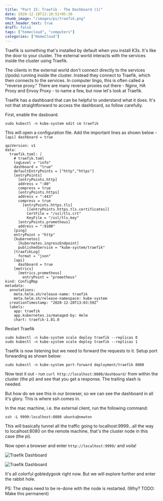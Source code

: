 ```yaml
---
title: "Part 15: Traefik - The Dashboard (1)"
date: 2020-12-18T12:10:51+05:30
thumb_image: "/images/pi/traefik.png"
omit_header_text: true
draft: false
tags: ["homecloud", "computers"]
categories: ["HomeCloud"]
---
```


Traefik is something that's installed by default when you install K3s. It's like the door to your cluster. The external world interacts with the services inside the cluster using Traefik. 

The clients in the external world don't connect directly to the services (/pods) running inside the cluster. Instead they connect to Traefik, which then connects to the services. In computer lingo, this is often called a "reverse proxy." There are many reverse proxies out there - Nginx, HA Proxy and Envoy Proxy - to name a few, but now let's look at Traefik.

Traefik has a dashboard that can be helpful to understand what it does. It's not that straightforward to access the dashboard, so follow carefully. 

First, enable the dasboard.

```
sudo kubectl -n kube-system edit cm traefik
```

This will open a configuration file. Add the important lines as shown below - `[api] dashboard = true`

```
apiVersion: v1
data:
  traefik.toml: |
    # traefik.toml
    logLevel = "info"
    dashboard = "true"
    defaultEntryPoints = ["http","https"]
    [entryPoints]
      [entryPoints.http]
      address = ":80"
      compress = true
      [entryPoints.https]
      address = ":443"
      compress = true
        [entryPoints.https.tls]
          [[entryPoints.https.tls.certificates]]
          CertFile = "/ssl/tls.crt"
          KeyFile = "/ssl/tls.key"
      [entryPoints.prometheus]
      address = ":9100"
    [ping]
    entryPoint = "http"
    [kubernetes]
      [kubernetes.ingressEndpoint]
      publishedService = "kube-system/traefik"
    [traefikLog]
      format = "json"
    [api]
      dashboard = true
    [metrics]
      [metrics.prometheus]
        entryPoint = "prometheus"
kind: ConfigMap
metadata:
  annotations:
    meta.helm.sh/release-name: traefik
    meta.helm.sh/release-namespace: kube-system
  creationTimestamp: "2020-12-20T13:03:59Z"
  labels:
    app: traefik
    app.kubernetes.io/managed-by: Helm
    chart: traefik-1.81.0

```

Restart Traefik

```
sudo kubectl -n kube-system scale deploy traefik --replicas 0
sudo kubectl -n kube-system scale deploy traefik --replicas 1
```

Traefik is now listening but we need to forward the requests to it. Setup port forwarding as shown below:

```
sudo kubectl -n kube-system port-forward deployment/traefik 8080
```

Now test it out - run `curl http://localhost:8080/dashboard/` from within the cluster (the pi) and see that you get a response. The trailing slash is needed.

But how do we see this in our browser, so we can see the dashboard in all it's glory. This is where ssh comes in. 

In the mac machine, i.e. the external client, run the following command:

```
ssh -L 9999:localhost:8080 ubuntu@newton
```

This will basically tunnel all the traffic going to localhost:9999...all the way to localhost:8080 on the remote machine, that's the cluster node in this case (the pi).

Now open a browser and enter `http://localhost:9999/` and voila!

![Traefik Dashboard](/images/pi/traefik_dashboard_1.png)

![Traefik Dashboard](/images/pi/traefik_dashboard_2.png)

It's all colorful gobledygook right now. But we will explore further and enter the rabbit hole.

PS: The steps need to be re-done with the node is restarted. (Why? TODO: Make this permanent)